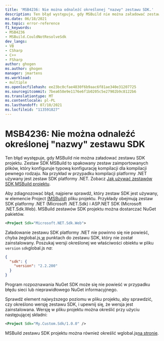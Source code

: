 ```yaml
---
title: 'MSB4236: Nie można odnaleźć określonej "nazwy" zestawu SDK.'
description: Ten błąd występuje, gdy MSBuild nie można załadować zestawu SDK.
ms.date: 06/18/2021
ms.topic: error-reference
f1_keywords:
- MSB4236
- MSBuild.CouldNotResolveSdk
dev_langs:
- VB
- CSharp
- C++
- FSharp
author: ghogen
ms.author: ghogen
manager: jmartens
ms.workload:
- multiple
ms.openlocfilehash: ee23bc0cfae4830f6b9aac6f81ae340e31207725
ms.sourcegitcommit: 7bea658e9e1176e6f1b0205c5e27902b9c8122b6
ms.translationtype: MT
ms.contentlocale: pl-PL
ms.lasthandoff: 07/10/2021
ms.locfileid: "113591827"
---
```

# <a name="msb4236-the-sdk-name-specified-could-not-be-found"></a>MSB4236: Nie można odnaleźć określonej "nazwy" zestawu SDK

Ten błąd występuje, gdy MSBuild nie można załadować zestawu SDK projektu. Zestaw SDK MSBuild to spakowany zestaw zaimportowanych plików, który konfiguruje typową konfigurację kompilacji dla kompilacji pewnego rodzaju. Na przykład w przypadku kompilacji platformy .NET używany jest zestaw SDK platformy .NET. Zobacz [Jak używać zestawów SDK MSBuild projektu](../how-to-use-project-sdk.md).

Aby zdiagnozować błąd, najpierw sprawdź, który zestaw SDK jest używany, w elemencie Project [(MSBuild)](../project-element-msbuild.md) pliku projektu. Przykłady obejmują zestaw SDK platformy .NET (Microsoft .NET.Sdk) i ASP.NET SDK (Microsoft .NET.Sdk.Web). MSBuild zestawów SDK projektu można dostarczać NuGet pakietów.

```xml
<Project Sdk="Microsoft.NET.Sdk.Web">
```

Załadowanie zestawu SDK platformy .NET nie powinno się nie powieść, chyba żeglobal.js[ w](/dotnet/core/tools/global-json) punktach do zestawu SDK, który nie został zainstalowany. Poszukaj wersji określonej we właściwości obiektu w pliku `version` `sdk`global.js *na*:

```json
{
  "sdk": {
    "version": "2.2.200"
  }
}
```

Program rozpoznawania NuGet SDK może się nie powieść w przypadku błędu sieci lub nieprawidłowego NuGet informacyjnego.

Sprawdź element najwyższego poziomu w pliku projektu, aby sprawdzić, czy określono wersję zestawu SDK, i upewnij się, że wersja jest zainstalowana. Wersję w pliku projektu można określić przy użyciu następującej składni:

```xml
<Project Sdk="My.Custom.Sdk/1.0.0" />
```

MSBuild zestawu SDK projektu można również określić wglobal.js[na stronie](/dotnet/core/tools/global-json#msbuild-sdks).
